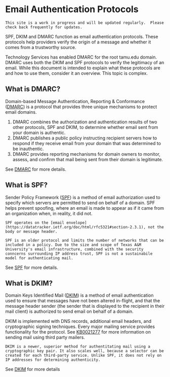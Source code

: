 # Email Authentication Protocols
```admonish info
This site is a work in progress and will be updated regularly.  Please check back frequently for updates.
```
SPF, DKIM and DMARC function as email authentication protocols.  These protocols help providers verify the origin of a message and whether it comes from a trustworthy source.

Technology Services has enabled DMARC for the root tamu.edu domain. DMARC uses both the DKIM and SPF protocols to verify the legitimacy of an email. While this document is intended to explain what these protocols are and how to use them, consider it an overview. This topic is complex.

## What is DMARC?

Domain-based Message Authentication, Reporting & Conformance ([DMARC](https://dmarc.org/)) is a protocol that provides three unique mechanisms to protect email domains.

  1) DMARC combines the authorization and authentication results of two other protocols, SPF and DKIM, to determine whether email sent from your domain is authentic.
  2) DMARC publishes a public policy instructing recipient servers how to respond if they receive email from your domain that was determined to be inauthentic.
  3) DMARC provides reporting mechanisms for domain owners to monitor, assess, and confirm that mail being sent from their domain is legitimate.

See [DMARC](./dmarc.md) for more details.
## What is SPF?

Sender Policy Framework ([SPF](https://en.wikipedia.org/wiki/Sender_Policy_Framework)) is a method of email authorization used to specify which servers are permitted to send on behalf of a domain. SPF helps prevent spoofing, where an email is made to appear as if it came from an organization when, in reality, it did not. 

```admonish info
SPF operates on the [email envelope](https://datatracker.ietf.org/doc/html/rfc5321#section-2.3.1), not the body or message header.
```
```admonish info
SPF is an older protocol and limits the number of networks that can be included in a policy. Due to the size and scope of Texas A&M University's email infrastructure, combined with the security conncerns surrounding IP address trust, SPF is not a sustainabile model for authenticating mail.
```
See [SPF](./spf.md) for more details.

## What is DKIM?

Domain Keys Identified Mail ([DKIM](https://dkim.org/)) is a method of email authentication used to ensure that messages have not been altered in-flight, and that the message header sender (the sender that is displayed to the recipient in their mail client) is authorized to send email on behalf of a domain.

DKIM is implemented with DNS records, additional email headers, and cryptographic signing techniques. Every major mailing service provides functionality for the protocol. See [KB0021277](https://itselfservice.tamu.edu/tamucs?id=tamucs_kb_article&sys_id=KB0021277) for more information on sending mail using third party mailers.
```admonish info
DKIM is a newer, superior method for authentitating mail using a cryptographic key pair. It also scales well, because a selector can be created for each third-party service. Unlike SPF, it does not rely on IP addresses for determining authenticity.
```
See [DKIM](./dkim.md) for more details